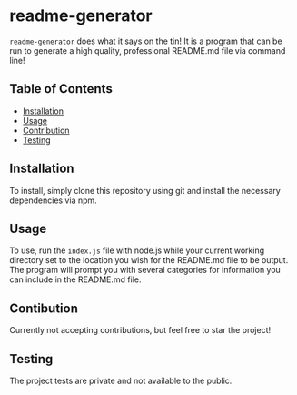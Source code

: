 # readme-generator
`readme-generator` does what it says on the tin! It is a program that can be run to generate a high quality, professional README.md file via command line!

## Table of Contents
* [Installation](#installation)
* [Usage](#usage)
* [Contribution](#contribution)
* [Testing](#testing)

## Installation
To install, simply clone this repository using git and install the necessary dependencies via npm.

## Usage
To use, run the `index.js` file with node.js  while your current working directory set to the location you wish for the README.md file to be output. The program will prompt you with several categories for information you can include in the README.md file.

## Contibution
Currently not accepting contributions, but feel free to star the project!

## Testing
The project tests are private and not available to the public.
